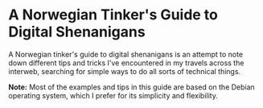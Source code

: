 # A Norwegian Tinker's Guide to Digital Shenanigans

A Norwegian tinker's guide to digital shenanigans is an attempt to note down different tips and tricks I've encountered in my travels across the interweb, searching for simple ways to do all sorts of technical things.

**Note:** Most of the examples and tips in this guide are based on the Debian operating system, which I prefer for its simplicity and flexibility.
